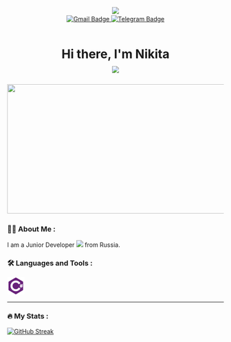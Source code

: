        
<div id="header" align="center">
  <img src="https://media.giphy.com/media/ehC4SqtNcEeLAiu66w/giphy.gif" width="100"/>
</div>

<div id="badges" align="center">
  <a href="mailto:nikitaleontev2222@gmail.com">
    <img src="https://img.shields.io/badge/Gmail-red?logo=gmail&logoColor=white&style=for-the-badge" alt="Gmail Badge"/>
  </a>
  <a href="https://t.me/I_nYn_I">
    <img src="https://img.shields.io/badge/Telegram-blue?logo=telegram&logoColor=white&style=for-the-badge" alt="Telegram Badge"/>
  </a>
</div>

<div id="badges" align="center">
  <img src="https://komarev.com/ghpvc/?username=InYnI&style=flat-square&color=blue" alt=""/>
</div>

<h1 align="center"> 
  Hi there, I'm Nikita
  <div id="header">
    <img src="https://media.giphy.com/media/26xBwdIuRJiAIqHwA/giphy.gif" width="150"/>
  </div>
</h1>

<div align="center">
  <img src="https://media.giphy.com/media/cge9nG7e7wKWbMm9cY/giphy.gif" width="600" height="300"/>
</div>

### :man_technologist: About Me :
I am a Junior Developer <img src="https://media.giphy.com/media/4Zo41lhzKt6iZ8xff9/giphy.gif" width="30"> from Russia.
### :hammer_and_wrench: Languages and Tools :
<div>
  <img src="https://github.com/devicons/devicon/blob/master/icons/csharp/csharp-plain.svg" title="C#" alt="Csharp" width="40" height="40"/>&nbsp;
</div>

---

### :fire: My Stats :
[![GitHub Streak](http://github-readme-streak-stats.herokuapp.com?user=InYnI&theme=dark&background=000000)](https://git.io/streak-stats)
